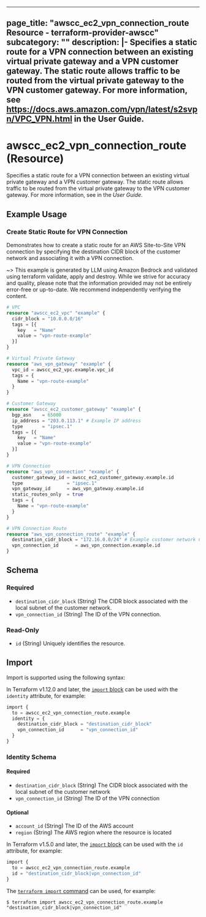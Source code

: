 
---
page_title: "awscc_ec2_vpn_connection_route Resource - terraform-provider-awscc"
subcategory: ""
description: |-
  Specifies a static route for a VPN connection between an existing virtual private gateway and a VPN customer gateway. The static route allows traffic to be routed from the virtual private gateway to the VPN customer gateway.
  For more information, see  https://docs.aws.amazon.com/vpn/latest/s2svpn/VPC_VPN.html in the User Guide.
---

# awscc_ec2_vpn_connection_route (Resource)

Specifies a static route for a VPN connection between an existing virtual private gateway and a VPN customer gateway. The static route allows traffic to be routed from the virtual private gateway to the VPN customer gateway.
 For more information, see [](https://docs.aws.amazon.com/vpn/latest/s2svpn/VPC_VPN.html) in the *User Guide*.

## Example Usage

### Create Static Route for VPN Connection

Demonstrates how to create a static route for an AWS Site-to-Site VPN connection by specifying the destination CIDR block of the customer network and associating it with a VPN connection.

~> This example is generated by LLM using Amazon Bedrock and validated using terraform validate, apply and destroy. While we strive for accuracy and quality, please note that the information provided may not be entirely error-free or up-to-date. We recommend independently verifying the content.

```terraform
# VPC
resource "awscc_ec2_vpc" "example" {
  cidr_block = "10.0.0.0/16"
  tags = [{
    key   = "Name"
    value = "vpn-route-example"
  }]
}

# Virtual Private Gateway
resource "aws_vpn_gateway" "example" {
  vpc_id = awscc_ec2_vpc.example.vpc_id
  tags = {
    Name = "vpn-route-example"
  }
}

# Customer Gateway
resource "awscc_ec2_customer_gateway" "example" {
  bgp_asn    = 65000
  ip_address = "203.0.113.1" # Example IP address
  type       = "ipsec.1"
  tags = [{
    key   = "Name"
    value = "vpn-route-example"
  }]
}

# VPN Connection
resource "aws_vpn_connection" "example" {
  customer_gateway_id = awscc_ec2_customer_gateway.example.id
  type                = "ipsec.1"
  vpn_gateway_id      = aws_vpn_gateway.example.id
  static_routes_only  = true
  tags = {
    Name = "vpn-route-example"
  }
}

# VPN Connection Route
resource "aws_vpn_connection_route" "example" {
  destination_cidr_block = "172.16.0.0/24" # Example customer network CIDR
  vpn_connection_id      = aws_vpn_connection.example.id
}
```

<!-- schema generated by tfplugindocs -->
## Schema

### Required

- `destination_cidr_block` (String) The CIDR block associated with the local subnet of the customer network.
- `vpn_connection_id` (String) The ID of the VPN connection.

### Read-Only

- `id` (String) Uniquely identifies the resource.

## Import

Import is supported using the following syntax:

In Terraform v1.12.0 and later, the [`import` block](https://developer.hashicorp.com/terraform/language/import) can be used with the `identity` attribute, for example:

```terraform
import {
  to = awscc_ec2_vpn_connection_route.example
  identity = {
    destination_cidr_block = "destination_cidr_block"
    vpn_connection_id      = "vpn_connection_id"
  }
}
```

<!-- schema generated by tfplugindocs -->
### Identity Schema

#### Required

- `destination_cidr_block` (String) The CIDR block associated with the local subnet of the customer network
- `vpn_connection_id` (String) The ID of the VPN connection

#### Optional

- `account_id` (String) The ID of the AWS account
- `region` (String) The AWS region where the resource is located

In Terraform v1.5.0 and later, the [`import` block](https://developer.hashicorp.com/terraform/language/import) can be used with the `id` attribute, for example:

```terraform
import {
  to = awscc_ec2_vpn_connection_route.example
  id = "destination_cidr_block|vpn_connection_id"
}
```

The [`terraform import` command](https://developer.hashicorp.com/terraform/cli/commands/import) can be used, for example:

```shell
$ terraform import awscc_ec2_vpn_connection_route.example "destination_cidr_block|vpn_connection_id"
```
